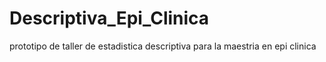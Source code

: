 # Descriptiva_Epi_Clinica
prototipo de taller de estadistica descriptiva para la maestria en epi clinica
